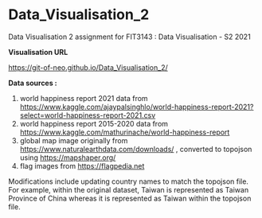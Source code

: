 # Data_Visualisation_2
Data Visualisation 2 assignment for FIT3143 : Data Visualisation - S2 2021

**Visualisation URL**

https://git-of-neo.github.io/Data_Visualisation_2/ 

**Data sources :**
1. world happiness report 2021 data from https://www.kaggle.com/ajaypalsinghlo/world-happiness-report-2021?select=world-happiness-report-2021.csv 
2. world happiness report 2015-2020 data from https://www.kaggle.com/mathurinache/world-happiness-report
3. global map image originally from https://www.naturalearthdata.com/downloads/ , converted to topojson using https://mapshaper.org/
4. flag images from https://flagpedia.net

Modifications include updating country names to match the topojson file. 
For example, within the original dataset, Taiwan is represented as Taiwan Province of China whereas it is represented as Taiwan within the topojson file.
